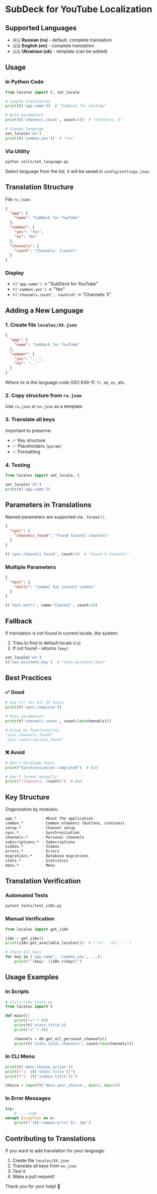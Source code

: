 # SubDeck for YouTube Localization

## Supported Languages

- 🇷🇺 **Russian (ru)** - default, complete translation
- 🇬🇧 **English (en)** - complete translation
- 🇺🇦 **Ukrainian (uk)** - template (can be added)

## Usage

### In Python Code

```python
from locales import t, set_locale

# Simple translation
print(t('app.name'))  # "SubDeck for YouTube"

# With parameters
print(t('channels.count', count=5))  # "Channels: 5"

# Change language
set_locale('en')
print(t('common.yes'))  # "Yes"
```

### Via Utility

```bash
python utils/set_language.py
```

Select language from the list, it will be saved in `config/settings.json`.

## Translation Structure

File `ru.json`:

```json
{
  "app": {
    "name": "SubDeck for YouTube"
  },
  "common": {
    "yes": "Yes",
    "no": "No"
  },
  "channels": {
    "count": "Channels: {count}"
  }
}
```

### Display

- `t('app.name')` → "SubDeck for YouTube"
- `t('common.yes')` → "Yes"
- `t('channels.count', count=5)` → "Channels: 5"

## Adding a New Language

### 1. Create file `locales/XX.json`

```json
{
  "app": {
    "name": "SubDeck for YouTube"
  },
  "common": {
    "yes": "...",
    "no": "..."
  }
}
```

Where `XX` is the language code (ISO 639-1): `fr`, `de`, `es`, etc.

### 2. Copy structure from `ru.json`

Use `ru.json` or `en.json` as a template.

### 3. Translate all keys

Important to preserve:

- ✅ Key structure
- ✅ Placeholders `{param}`
- ✅ Formatting

### 4. Testing

```python
from locales import set_locale, t

set_locale('XX')
print(t('app.name'))
```

## Parameters in Translations

Named parameters are supported via `.format()`:

```json
{
  "sync": {
    "channels_found": "Found {count} channels"
  }
}
```

```python
t('sync.channels_found', count=5)  # "Found 5 channels"
```

### Multiple Parameters

```json
{
  "test": {
    "multi": "{name} has {count} videos"
  }
}
```

```python
t('test.multi', name='Channel', count=10)
```

## Fallback

If translation is not found in current locale, the system:

1. Tries to find in default locale (`ru`)
2. If not found - returns `[key]`

```python
set_locale('en')
t('non.existent.key')  # "[non.existent.key]"
```

## Best Practices

### ✅ Good

```python
# Use t() for all UI texts
print(t('sync.complete'))

# Pass parameters
print(t('channels.count', count=len(channels)))

# Group by functionality
"sync.channels_found"
"sync.subscriptions_found"
```

### ❌ Avoid

```python
# Don't hardcode texts
print("Synchronization completed")  # Bad

# Don't format manually
print(f"Channels: {count}")  # Bad
```

## Key Structure

Organization by modules:

```sh
app.*           - About the application
common.*        - Common elements (buttons, statuses)
setup.*         - Channel setup
sync.*          - Synchronization
channels.*      - Personal channels
subscriptions.* - Subscriptions
videos.*        - Videos
errors.*        - Errors
migrations.*    - Database migrations
stats.*         - Statistics
menu.*          - Menu
```

## Translation Verification

### Automated Tests

```bash
pytest tests/test_i18n.py
```

### Manual Verification

```python
from locales import get_i18n

i18n = get_i18n()
print(i18n.get_available_locales())  # ['ru', 'en', ...]

# Check all keys
for key in ['app.name', 'common.yes', ...]:
    print(f"{key}: {i18n.t(key)}")
```

## Usage Examples

### In Scripts

```python
# utils/view_stats.py
from locales import t

def main():
    print("=" * 80)
    print(t('stats.title'))
    print("=" * 80)

    channels = db.get_all_personal_channels()
    print(t('stats.total_channels', count=len(channels)))
```

### In CLI Menu

```python
print(t('menu.choose_action'))
print(f"1. {t('stats.title')}")
print(f"2. {t('videos.title')}")

choice = input(t('menu.your_choice', min=1, max=2))
```

### In Error Messages

```python
try:
    # ... code ...
except Exception as e:
    print(f"{t('common.error')}: {e}")
```

## Contributing to Translations

If you want to add translation for your language:

1. Create file `locales/XX.json`
2. Translate all keys from `en.json`
3. Test it
4. Make a pull request!

Thank you for your help! 🙏
